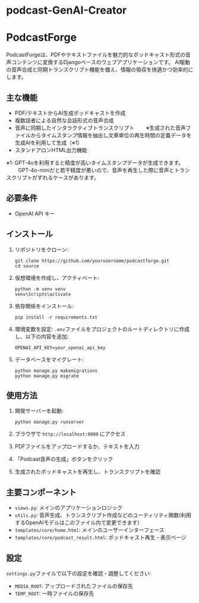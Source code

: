 # podcast-GenAI-Creator

# PodcastForge

PodcastForgeは、PDFやテキストファイルを魅力的なポッドキャスト形式の音声コンテンツに変換するDjangoベースのウェブアプリケーションです。
AI駆動の音声合成と同期トランスクリプト機能を備え、情報の吸収を快適かつ効率的にします。

## 主な機能

- PDF/テキストからAI生成ポッドキャストを作成
- 複数話者による自然な会話形式の音声合成
- 音声に同期したインタラクティブトランスクリプト 
　　※生成された音声ファイルからタイムスタンプ情報を抽出し文章単位の再生時間の定義データを生成AIを利用して生成（※1）  
- スタンドアロンHTML出力機能  

※1: GPT-4oを利用すると精度が高いタイムスタンプデータが生成できます。  
　　 GPT-4o-miniだと若干精度が悪いので、音声を再生した際に音声とトランスクリプトがずれるケースがあります。  

## 必要条件

- OpenAI API キー

## インストール

1. リポジトリをクローン:
   ```
   git clone https://github.com/yourusername/podcastforge.git
   cd source
   ```

2. 仮想環境を作成し、アクティベート:
   ```
   python -m venv venv
   venv\Scripts\activate
   ```

3. 依存関係をインストール:
   ```
   pip install -r requirements.txt
   ```

4. 環境変数を設定:
   `.env`ファイルをプロジェクトのルートディレクトリに作成し、以下の内容を追加:
   ```
   OPENAI_API_KEY=your_openai_api_key
   ```

5. データベースをマイグレート:
   ```
   python manage.py makemigrations
   python manage.py migrate
   ```

## 使用方法

1. 開発サーバーを起動:
   ```
   python manage.py runserver
   ```

2. ブラウザで `http://localhost:8000` にアクセス

3. PDFファイルをアップロードするか、テキストを入力

4. 「Podcast音声の生成」ボタンをクリック

5. 生成されたポッドキャストを再生し、トランスクリプトを確認

## 主要コンポーネント

- `views.py`: メインのアプリケーションロジック
- `utils.py`: 音声生成、トランスクリプト作成などのユーティリティ関数(利用するOpenAIモデルはこのファイル内で変更できます）
- `templates/core/home.html`: メインのユーザーインターフェース
- `templates/core/podcast_result.html`: ポッドキャスト再生・表示ページ

## 設定

`settings.py`ファイルで以下の設定を確認・調整してください:

- `MEDIA_ROOT`: アップロードされたファイルの保存先
- `TEMP_ROOT`: 一時ファイルの保存先
